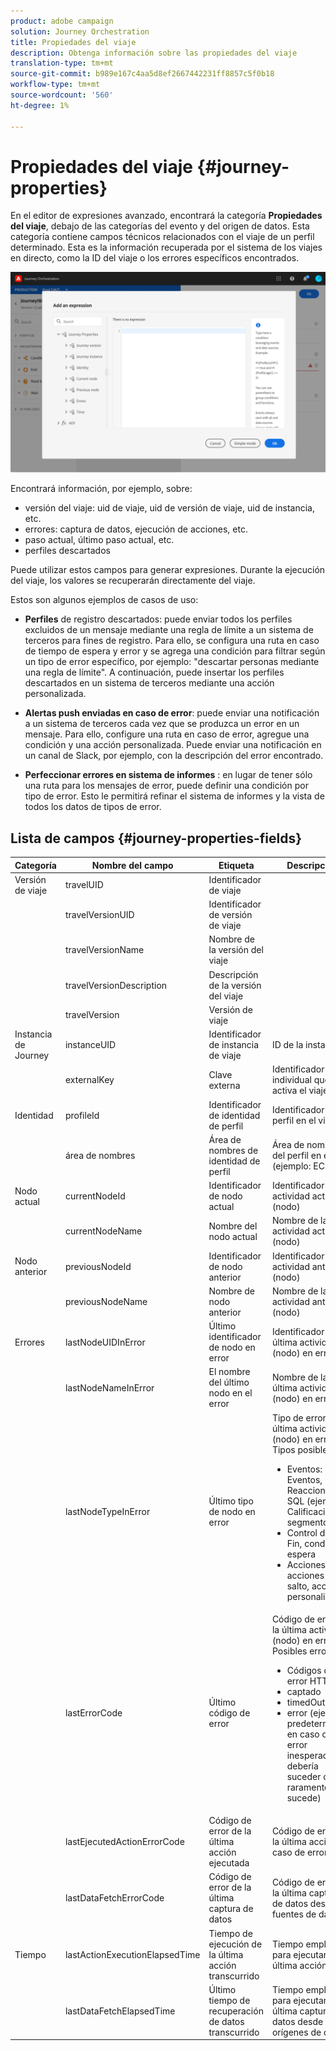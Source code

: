 ```yaml
---
product: adobe campaign
solution: Journey Orchestration
title: Propiedades del viaje
description: Obtenga información sobre las propiedades del viaje
translation-type: tm+mt
source-git-commit: b989e167c4aa5d8ef2667442231ff8857c5f0b18
workflow-type: tm+mt
source-wordcount: '560'
ht-degree: 1%

---
```



# Propiedades del viaje {#journey-properties}

En el editor de expresiones avanzado, encontrará la categoría **Propiedades del viaje**, debajo de las categorías del evento y del origen de datos. Esta categoría contiene campos técnicos relacionados con el viaje de un perfil determinado. Esta es la información recuperada por el sistema de los viajes en directo, como la ID del viaje o los errores específicos encontrados.

![](../assets/journey-properties.png)

Encontrará información, por ejemplo, sobre:

* versión del viaje: uid de viaje, uid de versión de viaje, uid de instancia, etc.
* errores: captura de datos, ejecución de acciones, etc.
* paso actual, último paso actual, etc.
* perfiles descartados

Puede utilizar estos campos para generar expresiones. Durante la ejecución del viaje, los valores se recuperarán directamente del viaje.

Estos son algunos ejemplos de casos de uso:

* **Perfiles** de registro descartados: puede enviar todos los perfiles excluidos de un mensaje mediante una regla de límite a un sistema de terceros para fines de registro. Para ello, se configura una ruta en caso de tiempo de espera y error y se agrega una condición para filtrar según un tipo de error específico, por ejemplo: &quot;descartar personas mediante una regla de límite&quot;. A continuación, puede insertar los perfiles descartados en un sistema de terceros mediante una acción personalizada.

* **Alertas push enviadas en caso de error**: puede enviar una notificación a un sistema de terceros cada vez que se produzca un error en un mensaje. Para ello, configure una ruta en caso de error, agregue una condición y una acción personalizada. Puede enviar una notificación en un canal de Slack, por ejemplo, con la descripción del error encontrado.

* **Perfeccionar errores en sistema de informes** : en lugar de tener sólo una ruta para los mensajes de error, puede definir una condición por tipo de error. Esto le permitirá refinar el sistema de informes y la vista de todos los datos de tipos de error.

## Lista de campos {#journey-properties-fields}

| Categoría | Nombre del campo | Etiqueta | Descripción |
|---|---|---|------------|
| Versión de viaje | travelUID | Identificador de viaje |  |
|  | travelVersionUID | Identificador de versión de viaje |  |
|  | travelVersionName | Nombre de la versión del viaje |  |
|  | travelVersionDescription | Descripción de la versión del viaje |  |
|  | travelVersion | Versión de viaje |  |
| Instancia de Journey | instanceUID | Identificador de instancia de viaje | ID de la instancia |
|  | externalKey | Clave externa | Identificador individual que activa el viaje |
| Identidad | profileId | Identificador de identidad de perfil | Identificador del perfil en el viaje |
|  | área de nombres | Área de nombres de identidad de perfil | Área de nombres del perfil en el viaje (ejemplo: ECID) |
| Nodo actual | currentNodeId | Identificador de nodo actual | Identificador de la actividad actual (nodo) |
|  | currentNodeName | Nombre del nodo actual | Nombre de la actividad actual (nodo) |
| Nodo anterior | previousNodeId | Identificador de nodo anterior | Identificador de la actividad anterior (nodo) |
|  | previousNodeName | Nombre de nodo anterior | Nombre de la actividad anterior (nodo) |
| Errores | lastNodeUIDInError | Último identificador de nodo en error | Identificador de la última actividad (nodo) en error |
|  | lastNodeNameInError | El nombre del último nodo en el error | Nombre de la última actividad (nodo) en error |
|  | lastNodeTypeInError | Último tipo de nodo en error | Tipo de error de la última actividad (nodo) en error. Tipos posibles:<ul><li>Eventos: Eventos, Reacciones, SQL (ejemplo: Calificación del segmento)</li><li>Control de flujo: Fin, condición, espera</li><li>Acciones: acciones ACS, salto, acción personalizada</li></ul> |
|  | lastErrorCode | Último código de error | Código de error de la última actividad (nodo) en error. Posibles errores: <ul><li>Códigos de error HTTP</li><li>captado</li><li>timedOut</li><li>error (ejemplo: predeterminado en caso de error inesperado. No debería suceder o muy raramente sucede)</li></ul> |
|  | lastEjecutedActionErrorCode | Código de error de la última acción ejecutada | Código de error de la última acción en caso de error |
|  | lastDataFetchErrorCode | Código de error de la última captura de datos | Código de error de la última captura de datos desde fuentes de datos |
| Tiempo | lastActionExecutionElapsedTime | Tiempo de ejecución de la última acción transcurrido | Tiempo empleado para ejecutar la última acción |
|  | lastDataFetchElapsedTime | Último tiempo de recuperación de datos transcurrido | Tiempo empleado para ejecutar la última captura de datos desde orígenes de datos |
